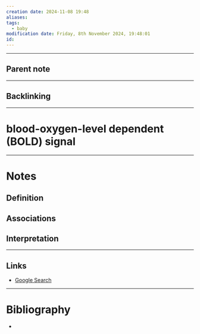 ```yaml
---
creation date: 2024-11-08 19:48
aliases: 
tags:
  - baby
modification date: Friday, 8th November 2024, 19:48:01
id:
---
```

---

## Parent note
---
## Backlinking


---
# blood-oxygen-level dependent (BOLD) signal


---
# Notes

## Definition

## Associations

## Interpretation

---
## Links
- [Google Search](https://www.google.com/search?q=blood-oxygen-level+dependent+(BOLD)+signal)

---
# Bibliography
+ 